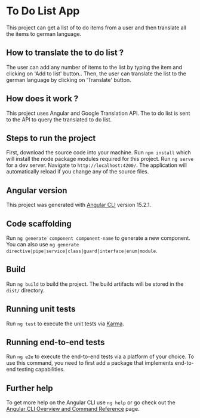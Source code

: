# To Do List App

This project can get a list of to do items from a user and then translate all the items to german language.

## How to translate the to do list ?

The user can add any number of items to the list by typing the item and clicking on 'Add to list' button..
Then, the user can translate the list to the german language by clicking on 'Translate' button.

## How does it work ?

This project uses Angular and Google Translation API.
The to do list is sent to the API to query the translated to do list.

## Steps to run the project

First, download the source code into your machine.
Run `npm install` which will install the node package modules required for this project.
Run `ng serve` for a dev server.
Navigate to `http://localhost:4200/`.
The application will automatically reload if you change any of the source files.

## Angular version

This project was generated with [Angular CLI](https://github.com/angular/angular-cli) version 15.2.1.

## Code scaffolding

Run `ng generate component component-name` to generate a new component. You can also use `ng generate directive|pipe|service|class|guard|interface|enum|module`.

## Build

Run `ng build` to build the project. The build artifacts will be stored in the `dist/` directory.

## Running unit tests

Run `ng test` to execute the unit tests via [Karma](https://karma-runner.github.io).

## Running end-to-end tests

Run `ng e2e` to execute the end-to-end tests via a platform of your choice. To use this command, you need to first add a package that implements end-to-end testing capabilities.

## Further help

To get more help on the Angular CLI use `ng help` or go check out the [Angular CLI Overview and Command Reference](https://angular.io/cli) page.
